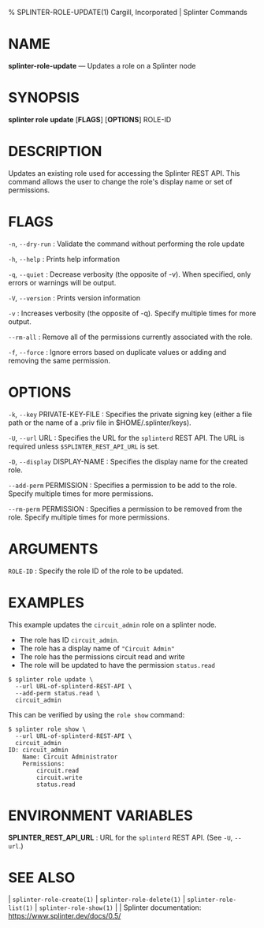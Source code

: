 % SPLINTER-ROLE-UPDATE(1) Cargill, Incorporated | Splinter Commands
<!--
  Copyright 2018-2021 Cargill Incorporated
  Licensed under Creative Commons Attribution 4.0 International License
  https://creativecommons.org/licenses/by/4.0/
-->

NAME
====

**splinter-role-update** — Updates a role on a Splinter node

SYNOPSIS
========
**splinter role update** \[**FLAGS**\] \[**OPTIONS**\] ROLE-ID

DESCRIPTION
===========
Updates an existing role used for accessing the Splinter REST API. This command
allows the user to change the role's display name or set of permissions.

FLAGS
=====
`-n`, `--dry-run`
: Validate the command without performing the role update

`-h`, `--help`
: Prints help information

`-q`, `--quiet`
: Decrease verbosity (the opposite of -v). When specified, only errors or
  warnings will be output.

`-V`, `--version`
: Prints version information

`-v`
: Increases verbosity (the opposite of -q). Specify multiple times for more
  output.

`--rm-all`
: Remove all of the permissions currently associated with the role.

`-f`, `--force`
: Ignore errors based on duplicate values or adding and removing the same
  permission.

OPTIONS
=======
`-k`, `--key` PRIVATE-KEY-FILE
: Specifies the private signing key (either a file path or the name of a
  .priv file in $HOME/.splinter/keys).

`-U`, `--url` URL
: Specifies the URL for the `splinterd` REST API. The URL is required unless
  `$SPLINTER_REST_API_URL` is set.

`-D`, `--display` DISPLAY-NAME
: Specifies the display name for the created role.

`--add-perm` PERMISSION
: Specifies a permission to be add to the role. Specify multiple times for
  more permissions.

`--rm-perm` PERMISSION
: Specifies a permission to be removed from the role. Specify multiple times for
  more permissions.

ARGUMENTS
=========
`ROLE-ID`
: Specify the role ID of the role to be updated.

EXAMPLES
========
This example updates the `circuit_admin` role on a splinter node.

* The role has ID `circuit_admin`.
* The role has a display name of `"Circuit Admin"`
* The role has the permissions circuit read and write
* The role will be updated to have the permission `status.read`


```
$ splinter role update \
  --url URL-of-splinterd-REST-API \
  --add-perm status.read \
  circuit_admin
```

This can be verified by using the `role show` command:

```
$ splinter role show \
  --url URL-of-splinterd-REST-API \
  circuit_admin
ID: circuit_admin
    Name: Circuit Administrator
    Permissions:
        circuit.read
        circuit.write
        status.read
```

ENVIRONMENT VARIABLES
=====================
**SPLINTER_REST_API_URL**
: URL for the `splinterd` REST API. (See `-U`, `--url`.)

SEE ALSO
========
| `splinter-role-create(1)`
| `splinter-role-delete(1)`
| `splinter-role-list(1)`
| `splinter-role-show(1)`
|
| Splinter documentation: https://www.splinter.dev/docs/0.5/
